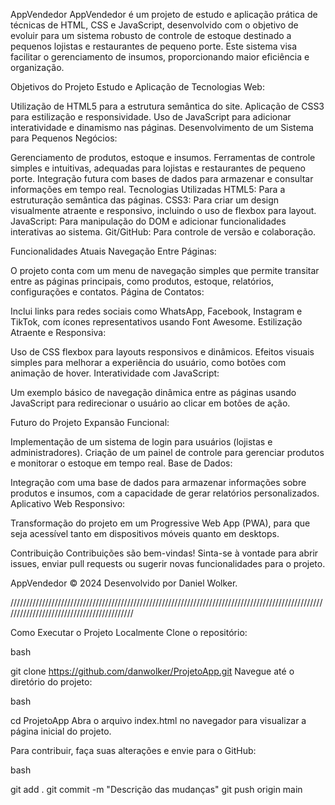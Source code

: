 AppVendedor
AppVendedor é um projeto de estudo e aplicação prática de técnicas de HTML, CSS e JavaScript, desenvolvido com o objetivo de evoluir para um sistema robusto de controle de estoque destinado a pequenos lojistas e restaurantes de pequeno porte. Este sistema visa facilitar o gerenciamento de insumos, proporcionando maior eficiência e organização.

Objetivos do Projeto
Estudo e Aplicação de Tecnologias Web:

Utilização de HTML5 para a estrutura semântica do site.
Aplicação de CSS3 para estilização e responsividade.
Uso de JavaScript para adicionar interatividade e dinamismo nas páginas.
Desenvolvimento de um Sistema para Pequenos Negócios:

Gerenciamento de produtos, estoque e insumos.
Ferramentas de controle simples e intuitivas, adequadas para lojistas e restaurantes de pequeno porte.
Integração futura com bases de dados para armazenar e consultar informações em tempo real.
Tecnologias Utilizadas
HTML5: Para a estruturação semântica das páginas.
CSS3: Para criar um design visualmente atraente e responsivo, incluindo o uso de flexbox para layout.
JavaScript: Para manipulação do DOM e adicionar funcionalidades interativas ao sistema.
Git/GitHub: Para controle de versão e colaboração.

Funcionalidades Atuais
Navegação Entre Páginas:

O projeto conta com um menu de navegação simples que permite transitar entre as páginas principais, como produtos, estoque, relatórios, configurações e contatos.
Página de Contatos:

Inclui links para redes sociais como WhatsApp, Facebook, Instagram e TikTok, com ícones representativos usando Font Awesome.
Estilização Atraente e Responsiva:

Uso de CSS flexbox para layouts responsivos e dinâmicos.
Efeitos visuais simples para melhorar a experiência do usuário, como botões com animação de hover.
Interatividade com JavaScript:

Um exemplo básico de navegação dinâmica entre as páginas usando JavaScript para redirecionar o usuário ao clicar em botões de ação.

Futuro do Projeto
Expansão Funcional:

Implementação de um sistema de login para usuários (lojistas e administradores).
Criação de um painel de controle para gerenciar produtos e monitorar o estoque em tempo real.
Base de Dados:

Integração com uma base de dados para armazenar informações sobre produtos e insumos, com a capacidade de gerar relatórios personalizados.
Aplicativo Web Responsivo:

Transformação do projeto em um Progressive Web App (PWA), para que seja acessível tanto em dispositivos móveis quanto em desktops.

Contribuição
Contribuições são bem-vindas! Sinta-se à vontade para abrir issues, enviar pull requests ou sugerir novas funcionalidades para o projeto.

AppVendedor © 2024
Desenvolvido por Daniel Wolker.

//////////////////////////////////////////////////////////////////////////////////////////////////////////////////////////////////////////

Como Executar o Projeto Localmente
Clone o repositório:

bash

git clone https://github.com/danwolker/ProjetoApp.git
Navegue até o diretório do projeto:

bash

cd ProjetoApp
Abra o arquivo index.html no navegador para visualizar a página inicial do projeto.

Para contribuir, faça suas alterações e envie para o GitHub:

bash

git add .
git commit -m "Descrição das mudanças"
git push origin main